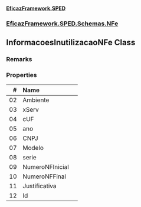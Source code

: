 #### [EficazFramework.SPED](EficazFrameworkSPED.md 'EficazFramework SPED')
### [EficazFramework.SPED.Schemas.NFe](EficazFramework.SPED.Schemas.NFe.md 'EficazFramework.SPED.Schemas.NFe')

## InformacoesInutilizacaoNFe Class

### Remarks
### Properties

| # | Name | |
| ---: | :--- | :--- |
| 02 | Ambiente |  |
| 03 | xServ |  |
| 04 | cUF |  |
| 05 | ano |  |
| 06 | CNPJ |  |
| 07 | Modelo |  |
| 08 | serie |  |
| 09 | NumeroNFInicial |  |
| 10 | NumeroNFFinal |  |
| 11 | Justificativa |  |
| 12 | Id |  |
